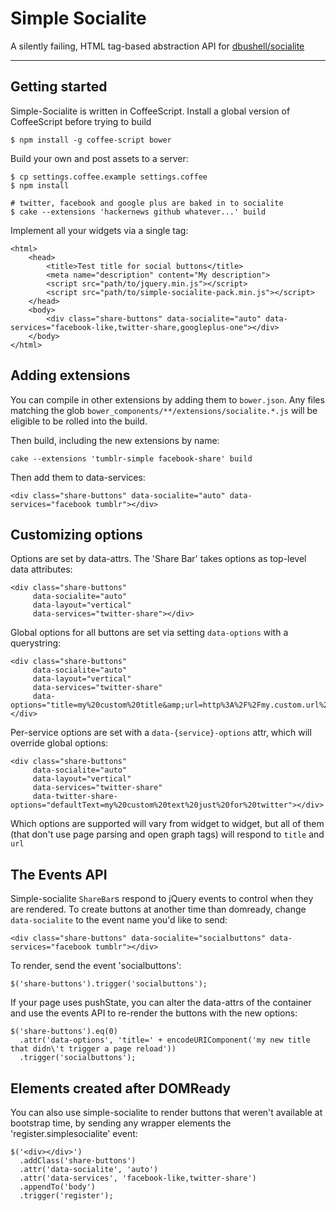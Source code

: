 # Simple Socialite
A silently failing, HTML tag-based abstraction API for [dbushell/socialite](https://github.com/dbushell/socialite)

---

## Getting started
Simple-Socialite is written in CoffeeScript.  Install a global version of CoffeeScript before trying to build

    $ npm install -g coffee-script bower

Build your own and post assets to a server:

    $ cp settings.coffee.example settings.coffee
    $ npm install

    # twitter, facebook and google plus are baked in to socialite
    $ cake --extensions 'hackernews github whatever...' build

Implement all your widgets via a single tag:

    <html>
        <head>
            <title>Test title for social buttons</title>
            <meta name="description" content="My description">
            <script src="path/to/jquery.min.js"></script>
            <script src="path/to/simple-socialite-pack.min.js"></script>
        </head>
        <body>
            <div class="share-buttons" data-socialite="auto" data-services="facebook-like,twitter-share,googleplus-one"></div>
        </body>
    </html>

## Adding extensions

You can compile in other extensions by adding them to `bower.json`. Any files matching the glob `bower_components/**/extensions/socialite.*.js` will be eligible to be rolled into the build.

Then build, including the new extensions by name:

    cake --extensions 'tumblr-simple facebook-share' build

Then add them to data-services:

    <div class="share-buttons" data-socialite="auto" data-services="facebook tumblr"></div>

## Customizing options

Options are set by data-attrs. The 'Share Bar' takes options as top-level data attributes:

    <div class="share-buttons"
         data-socialite="auto"
         data-layout="vertical"
         data-services="twitter-share"></div>

Global options for all buttons are set via setting `data-options` with a querystring:

    <div class="share-buttons"
         data-socialite="auto"
         data-layout="vertical"
         data-services="twitter-share"
         data-options="title=my%20custom%20title&amp;url=http%3A%2F%2Fmy.custom.url%2F"></div>

Per-service options are set with a `data-{service}-options` attr, which will override global options:

    <div class="share-buttons"
         data-socialite="auto"
         data-layout="vertical"
         data-services="twitter-share"
         data-twitter-share-options="defaultText=my%20custom%20text%20just%20for%20twitter"></div>

Which options are supported will vary from widget to widget, but all of them (that don't use page parsing and open graph tags) will respond to `title` and `url`

## The Events API

Simple-socialite `ShareBar`s respond to jQuery events to control when they are rendered. To create buttons at another time than domready, change `data-socialite` to the event name you'd like to send:

    <div class="share-buttons" data-socialite="socialbuttons" data-services="facebook tumblr"></div>

To render, send the event 'socialbuttons':

    $('share-buttons').trigger('socialbuttons');

If your page uses pushState, you can alter the data-attrs of the container and use the events API to re-render the buttons with the new options:

    $('share-buttons').eq(0)
      .attr('data-options', 'title=' + encodeURIComponent('my new title that didn\'t trigger a page reload'))
      .trigger('socialbuttons');

## Elements created after DOMReady

You can also use simple-socialite to render buttons that weren't available at bootstrap time, by sending any wrapper elements the 'register.simplesocialite' event:

    $('<div></div>')
      .addClass('share-buttons')
      .attr('data-socialite', 'auto')
      .attr('data-services', 'facebook-like,twitter-share')
      .appendTo('body')
      .trigger('register');

